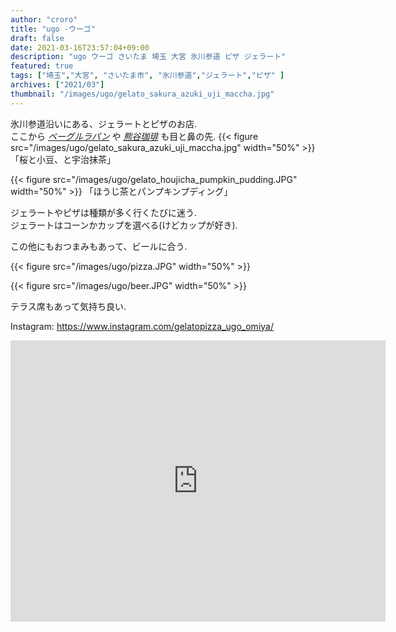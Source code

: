 ```yaml
---
author: "croro"
title: "ugo -ウーゴ"
draft: false
date: 2021-03-16T23:57:04+09:00
description: "ugo ウーゴ さいたま 埼玉 大宮 氷川参道 ピザ ジェラート"
featured: true
tags: ["埼玉","大宮", "さいたま市", "氷川参道","ジェラート","ピザ" ]
archives: ["2021/03"]
thumbnail: "/images/ugo/gelato_sakura_azuki_uji_maccha.jpg"
---
```

氷川参道沿いにある、ジェラートとピザのお店.  
ここから _[ベーグルラパン][lapin]_ や _[熊谷珈琲][kuma]_ も目と鼻の先.
{{< figure src="/images/ugo/gelato_sakura_azuki_uji_maccha.jpg" width="50%" >}}
「桜と小豆、と宇治抹茶」

{{< figure src="/images/ugo/gelato_houjicha_pumpkin_pudding.JPG" width="50%" >}}
「ほうじ茶とパンプキンプディング」

ジェラートやピザは種類が多く行くたびに迷う.  
ジェラートはコーンかカップを選べる(けどカップが好き).  

この他にもおつまみもあって、ビールに合う.

{{< figure src="/images/ugo/pizza.JPG" width="50%" >}}

{{< figure src="/images/ugo/beer.JPG" width="50%" >}}


テラス席もあって気持ち良い.  
  
Instagram: https://www.instagram.com/gelatopizza_ugo_omiya/  


[lapin]: /post/bagel-lapin/
[kuma]: /post/kumagai-coffee/



<div>
    <iframe src="https://www.google.com/maps/embed?pb=!1m18!1m12!1m3!1d3231.8304595021104!2d139.62924301526482!3d35.902167780143465!2m3!1f0!2f0!3f0!3m2!1i1024!2i768!4f13.1!3m3!1m2!1s0x6018c11361fa9967%3A0x4dd641cdedcd3563!2z44Km44O844K077yI772V772H772P77yJ!5e0!3m2!1sja!2sjp!4v1615908624607!5m2!1sja!2sjp" width="600" height="450" style="border:0;" allowfullscreen="" loading="lazy"></iframe>
</div>